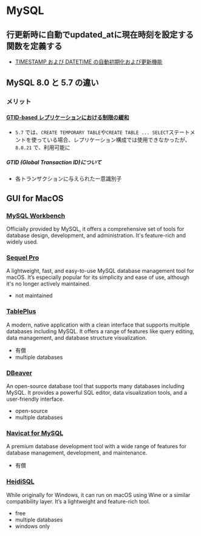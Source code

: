 # MySQL

## 行更新時に自動でupdated_atに現在時刻を設定する関数を定義する

- [TIMESTAMP および DATETIME の自動初期化および更新機能](https://dev.mysql.com/doc/refman/8.0/ja/timestamp-initialization.html)

## MySQL 8.0 と 5.7 の違い

### メリット

#### [GTID-based レプリケーションにおける制限の緩和](https://dev.mysql.com/doc/refman/8.0/en/replication-gtids-restrictions.html)

- `5.7` では、`CREATE TEMPORARY TABLE`や`CREATE TABLE ... SELECT`ステートメントを使っている場合、レプリケーション構成では使用できなかったが、`8.0.21` で、利用可能に

##### GTID (Global Transaction ID)について

- 各トランザクションに与えられた一意識別子

## GUI for MacOS

### [MySQL Workbench](https://www.mysql.com/products/workbench/)

Officially provided by MySQL, it offers a comprehensive set of tools for database design, development, and administration. It's feature-rich and widely used.

### [Sequel Pro](https://sequelpro.com/)

A lightweight, fast, and easy-to-use MySQL database management tool for macOS. It’s especially popular for its simplicity and ease of use, although it's no longer actively maintained.

- not maintained

### [TablePlus](https://tableplus.com/)

A modern, native application with a clean interface that supports multiple databases including MySQL. It offers a range of features like query editing, data management, and database structure visualization.

- 有償
- multiple databases

### [DBeaver](https://dbeaver.io/)

An open-source database tool that supports many databases including MySQL. It provides a powerful SQL editor, data visualization tools, and a user-friendly interface.

- open-source
- multiple databases

### [Navicat for MySQL](https://www.navicat.com/en/products/navicat-for-mysql)

A premium database development tool with a wide range of features for database management, development, and maintenance.

- 有償

### [HeidiSQL](https://www.heidisql.com/)

While originally for Windows, it can run on macOS using Wine or a similar compatibility layer. It’s a lightweight and feature-rich tool.

- free
- multiple databases
- windows only
